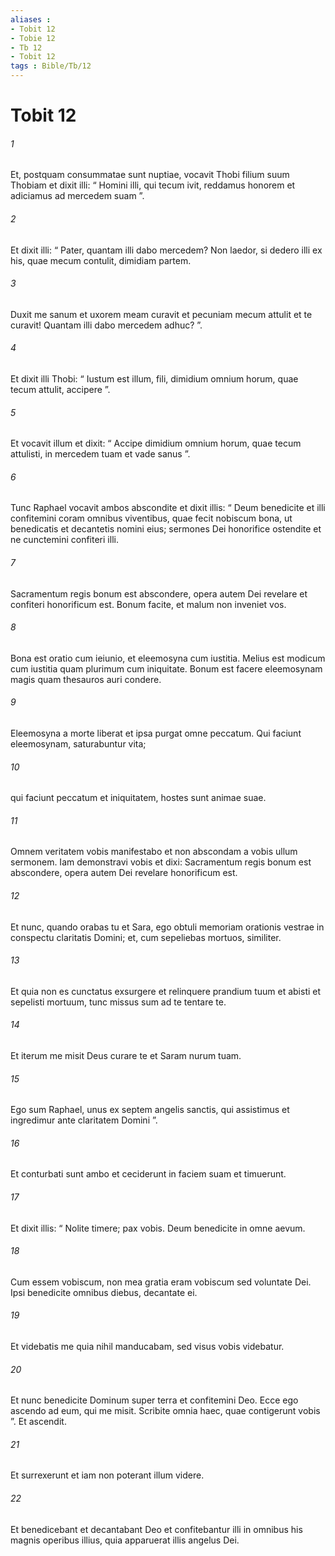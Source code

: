 ```yaml
---
aliases : 
- Tobit 12
- Tobie 12
- Tb 12
- Tobit 12
tags : Bible/Tb/12
---
```


# Tobit 12

###### 1
Et, postquam consummatae sunt nuptiae, vocavit Thobi filium suum Thobiam et dixit illi: “ Homini illi, qui tecum ivit, reddamus honorem et adiciamus ad mercedem suam ”. 
###### 2
Et dixit illi: “ Pater, quantam illi dabo mercedem? Non laedor, si dedero illi ex his, quae mecum contulit, dimidiam partem. 
###### 3
Duxit me sanum et uxorem meam curavit et pecuniam mecum attulit et te curavit! Quantam illi dabo mercedem adhuc? ”. 
###### 4
Et dixit illi Thobi: “ Iustum est illum, fili, dimidium omnium horum, quae tecum attulit, accipere ”. 
###### 5
Et vocavit illum et dixit: “ Accipe dimidium omnium horum, quae tecum attulisti, in mercedem tuam et vade sanus ”. 
###### 6
Tunc Raphael vocavit ambos abscondite et dixit illis: “ Deum benedicite et illi confitemini coram omnibus viventibus, quae fecit nobiscum bona, ut benedicatis et decantetis nomini eius; sermones Dei honorifice ostendite et ne cunctemini confiteri illi. 
###### 7
Sacramentum regis bonum est abscondere, opera autem Dei revelare et confiteri honorificum est. Bonum facite, et malum non inveniet vos. 
###### 8
Bona est oratio cum ieiunio, et eleemosyna cum iustitia. Melius est modicum cum iustitia quam plurimum cum iniquitate. Bonum est facere eleemosynam magis quam thesauros auri condere. 
###### 9
Eleemosyna a morte liberat et ipsa purgat omne peccatum. Qui faciunt eleemosynam, saturabuntur vita; 
###### 10
qui faciunt peccatum et iniquitatem, hostes sunt animae suae. 
###### 11
Omnem veritatem vobis manifestabo et non abscondam a vobis ullum sermonem. Iam demonstravi vobis et dixi: Sacramentum regis bonum est abscondere, opera autem Dei revelare honorificum est. 
###### 12
Et nunc, quando orabas tu et Sara, ego obtuli memoriam orationis vestrae in conspectu claritatis Domini; et, cum sepeliebas mortuos, similiter. 
###### 13
Et quia non es cunctatus exsurgere et relinquere prandium tuum et abisti et sepelisti mortuum, tunc missus sum ad te tentare te. 
###### 14
Et iterum me misit Deus curare te et Saram nurum tuam. 
###### 15
Ego sum Raphael, unus ex septem angelis sanctis, qui assistimus et ingredimur ante claritatem Domini ”. 
###### 16
Et conturbati sunt ambo et ceciderunt in faciem suam et timuerunt. 
###### 17
Et dixit illis: “ Nolite timere; pax vobis. Deum benedicite in omne aevum. 
###### 18
Cum essem vobiscum, non mea gratia eram vobiscum sed voluntate Dei. Ipsi benedicite omnibus diebus, decantate ei. 
###### 19
Et videbatis me quia nihil manducabam, sed visus vobis videbatur. 
###### 20
Et nunc benedicite Dominum super terra et confitemini Deo. Ecce ego ascendo ad eum, qui me misit. Scribite omnia haec, quae contigerunt vobis ”. Et ascendit. 
###### 21
Et surrexerunt et iam non poterant illum videre. 
###### 22
Et benedicebant et decantabant Deo et confitebantur illi in omnibus his magnis operibus illius, quia apparuerat illis angelus Dei.
